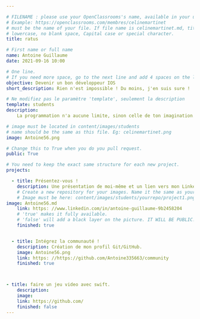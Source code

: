 ```yaml
---

# FILENAME : please use your OpenClassrooms's name, available in your url.
# Example: https://openclassrooms.com/membres/celinemartinet
# must be the name of your file. If file name is celinemartinet.md, title is celinemartinet.
# lowercase, no blank space, Capital case or special character.
title: ratus

# First name or full name
name: Antoine Guillaume
date: 2021-09-16 10:00

# One line.
# If you need more space, go to the next line and add 4 spaces on the left, as in 'description'.
objective: Devenir un bon développeur IOS
short_description: Rien n'est impossible ! Du moins, j'en suis sure !

# Ne modifiez pas le paramètre 'template', seulement la description
template: students
description:
    La programmation n'a aucune limite, sinon celle de ton imagination.

# image must be located in content/images/students
# name should be the same as this file. Eg: celinemartinet.png
image: Antoine56.png

# Change this to True when you do you pull request.
public: True

# You need to keep the exact same structure for each new project.
projects:

  - title: Présentez-vous !
    description: Une présentation de moi-même et un lien vers mon LinkedIn.
    # Create a new repository for your images. Name it the same as your nickname and profile picture.
    # Image must be here: content/images/students/yourrepo/project1.png
image: Antoine56.md
    link: https: //www.linkedin.com/in/antoine-guillaume-9b2458204
    # 'true' makes it fully available.
    # 'false' will add a black layer on the picture. IT WILL BE PUBLIC!
    finished: true


  - title: Intégrez la communauté !
    description: Création de mon profil Git/GitHub.
    image: Antoine56.png
    link: https: //https://github.com/Antoine335663/community
    finished: true



- title: faire un jeu video avec swift.
    description:
    image:
    link: https://github.com/
    finished: false
---
```


